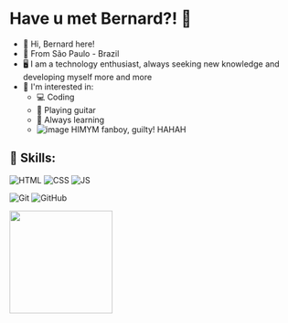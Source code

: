 # Have u met Bernard?! 👋

- 🙋 Hi, Bernard here!
- 🌇 From São Paulo - Brazil
- 🖥️ I am a technology enthusiast, always seeking new knowledge and developing myself more and more
- 📌 I'm interested in:
  - 💻 Coding
  - 🎸 Playing guitar
  - 📙 Always learning
  - ![image](https://github.com/bernard-silva/bernard-silva/assets/75813997/4940d408-9bfc-47d4-acc2-024f7ff60bf4) HIMYM fanboy, guilty! HAHAH

## 🔧 Skills:

![HTML](https://img.shields.io/badge/HTML5-orange?style=for-the-badge&logo=html5&logoColor=white)
![CSS](https://img.shields.io/badge/CSS3-1572B6?style=for-the-badge&logo=css3&logoColor=white)
![JS](https://img.shields.io/badge/JavaScript-F7DF1E?style=for-the-badge&logo=javascript&logoColor=black)

![Git](https://img.shields.io/badge/Git-F54D27?style=for-the-badge&logo=git&logoColor=white)
![GitHub](https://img.shields.io/badge/GitHub-gray?style=for-the-badge&logo=GitHub)

<a href="https://github.com/bernard-silva">
    <img height="180em"
        src="https://github-readme-stats.vercel.app/api/top-langs/?username=bernard-silva&layout=compact&langs_count=7&theme=dracula" />
    </div>
